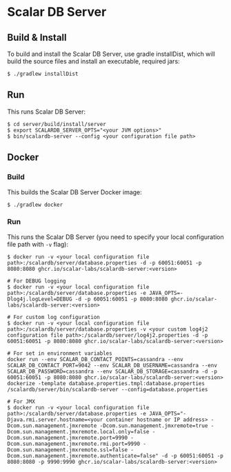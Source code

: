 # Scalar DB Server

## Build & Install

To build and install the Scalar DB Server, use gradle installDist, which will build the source files and install an executable, required jars:

```
$ ./gradlew installDist
```

## Run

This runs Scalar DB Server:

```
$ cd server/build/install/server
$ export SCALARDB_SERVER_OPTS="<your JVM options>"
$ bin/scalardb-server --config <your configuration file path>
```

## Docker

### Build

This builds the Scalar DB Server Docker image:

```
$ ./gradlew docker
```

### Run

This runs the Scalar DB Server (you need to specify your local configuration file path with `-v` flag):

```
$ docker run -v <your local configuration file path>:/scalardb/server/database.properties -d -p 60051:60051 -p 8080:8080 ghcr.io/scalar-labs/scalardb-server:<version>

# For DEBUG logging
$ docker run -v <your local configuration file path>:/scalardb/server/database.properties -e JAVA_OPTS=-Dlog4j.logLevel=DEBUG -d -p 60051:60051 -p 8080:8080 ghcr.io/scalar-labs/scalardb-server:<version>

# For custom log configuration
$ docker run -v <your local configuration file path>:/scalardb/server/database.properties -v <your custom log4j2 configuration file path>:/scalardb/server/log4j2.properties -d -p 60051:60051 -p 8080:8080 ghcr.io/scalar-labs/scalardb-server:<version>

# For set in environment variables
docker run --env SCALAR_DB_CONTACT_POINTS=cassandra --env SCALAR_DB_CONTACT_PORT=9042 --env SCALAR_DB_USERNAME=cassandra --env SCALAR_DB_PASSWORD=cassandra --env SCALAR_DB_STORAGE=cassandra -d -p 60051:60051 -p 8080:8080 ghcr.io/scalar-labs/scalardb-server:<version> dockerize -template database.properties.tmpl:database.properties /scalardb/server/bin/scalardb-server --config=database.properties

# For JMX
$ docker run -v <your local configuration file path>:/scalardb/server/database.properties -e JAVA_OPTS="-Djava.rmi.server.hostname=<your container hostname or IP address> -Dcom.sun.management.jmxremote -Dcom.sun.management.jmxremote=true -Dcom.sun.management.jmxremote.local.only=false -Dcom.sun.management.jmxremote.port=9990 -Dcom.sun.management.jmxremote.rmi.port=9990 -Dcom.sun.management.jmxremote.ssl=false -Dcom.sun.management.jmxremote.authenticate=false" -d -p 60051:60051 -p 8080:8080 -p 9990:9990 ghcr.io/scalar-labs/scalardb-server:<version>
```
